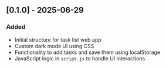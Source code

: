 ## [0.1.0] - 2025-06-29

### Added
- Initial structure for task list web app
- Custom dark mode UI using CSS
- Functionality to add tasks and save them using localStorage
- JavaScript logic in `script.js` to handle UI interactions